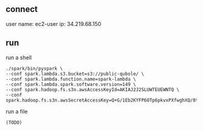 ## connect
user name: ec2-user
ip: 34.219.68.150

## run

run a shell
```
./spark/bin/pyspark \
--conf spark.lambda.s3.bucket=s3://public-qubole/ \
--conf spark.lambda.function.name=spark-lambda \
--conf spark.lambda.spark.software.version=149 \
--conf spark.hadoop.fs.s3n.awsAccessKeyId=AKIAJ2J2SLUWTEUEWNTQ \
--conf spark.hadoop.fs.s3n.awsSecretAccessKey=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
```

run a file
```
(TODO)
```

